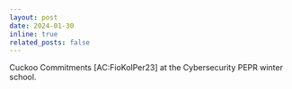 ```yaml
---
layout: post
date: 2024-01-30
inline: true
related_posts: false
---
```


Cuckoo Commitments [AC:FioKolPer23] at the Cybersecurity PEPR winter school.
